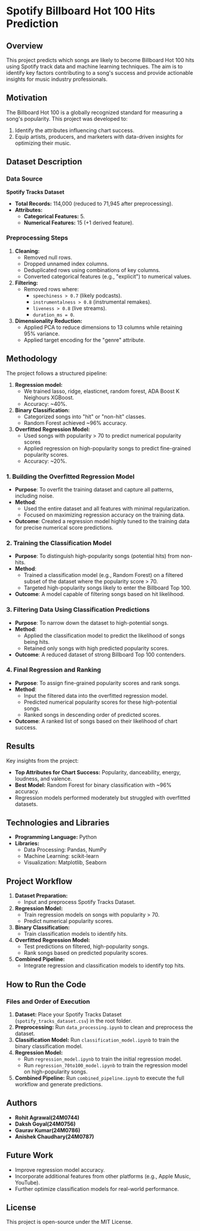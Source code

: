# Spotify Billboard Hot 100 Hits Prediction

## Overview

This project predicts which songs are likely to become Billboard Hot 100 hits using Spotify track data and machine learning techniques. The aim is to identify key factors contributing to a song's success and provide actionable insights for music industry professionals.

## Motivation

The Billboard Hot 100 is a globally recognized standard for measuring a song's popularity. This project was developed to:

1. Identify the attributes influencing chart success.
2. Equip artists, producers, and marketers with data-driven insights for optimizing their music.

## Dataset Description

### Data Source

**Spotify Tracks Dataset**

- **Total Records:** 114,000 (reduced to 71,945 after preprocessing).
- **Attributes:**
  - **Categorical Features:** 5.
  - **Numerical Features:** 15 (+1 derived feature).

### Preprocessing Steps

1. **Cleaning:**
   - Removed null rows.
   - Dropped unnamed index columns.
   - Deduplicated rows using combinations of key columns.
   - Converted categorical features (e.g., "explicit") to numerical values.
2. **Filtering:**
   - Removed rows where:
     - `speechiness > 0.7` (likely podcasts).
     - `instrumentalness > 0.8` (instrumental remakes).
     - `liveness > 0.8` (live streams).
     - `duration_ms = 0`.
3. **Dimensionality Reduction:**
   - Applied PCA to reduce dimensions to 13 columns while retaining 95% variance.
   - Applied target encoding for the "genre" attribute.

## Methodology

The project follows a structured pipeline:

1. **Regression model:**
   - We trained lasso, ridge, elasticnet, random forest, ADA Boost K Neighours XGBoost.
   - Accuracy: ~40%.
2. **Binary Classification:**
   - Categorized songs into "hit" or "non-hit" classes.
   - Random Forest achieved ~96% accuracy.
3. **Overfitted Regression Model:**
   - Used songs with popularity > 70 to predict numerical popularity scores
   - Applied regression on high-popularity songs to predict fine-grained popularity scores.
   - Accuracy: ~20%.

### 1. Building the Overfitted Regression Model

- **Purpose**: To overfit the training dataset and capture all patterns, including noise.
- **Method**:
  - Used the entire dataset and all features with minimal regularization.
  - Focused on maximizing regression accuracy on the training data.
- **Outcome**: Created a regression model highly tuned to the training data for precise numerical score predictions.

### 2. Training the Classification Model

- **Purpose**: To distinguish high-popularity songs (potential hits) from non-hits.
- **Method**:
  - Trained a classification model (e.g., Random Forest) on a filtered subset of the dataset where the popularity score > 70.
  - Targeted high-popularity songs likely to enter the Billboard Top 100.
- **Outcome**: A model capable of filtering songs based on hit likelihood.

### 3. Filtering Data Using Classification Predictions

- **Purpose**: To narrow down the dataset to high-potential songs.
- **Method**:
  - Applied the classification model to predict the likelihood of songs being hits.
  - Retained only songs with high predicted popularity scores.
- **Outcome**: A reduced dataset of strong Billboard Top 100 contenders.

### 4. Final Regression and Ranking

- **Purpose**: To assign fine-grained popularity scores and rank songs.
- **Method**:
  - Input the filtered data into the overfitted regression model.
  - Predicted numerical popularity scores for these high-potential songs.
  - Ranked songs in descending order of predicted scores.
- **Outcome**: A ranked list of songs based on their likelihood of chart success.

## Results

Key insights from the project:

- **Top Attributes for Chart Success:** Popularity, danceability, energy, loudness, and valence.
- **Best Model:** Random Forest for binary classification with ~96% accuracy.
- Regression models performed moderately but struggled with overfitted datasets.

## Technologies and Libraries

- **Programming Language:** Python
- **Libraries:**
  - Data Processing: Pandas, NumPy
  - Machine Learning: scikit-learn
  - Visualization: Matplotlib, Seaborn

## Project Workflow

1. **Dataset Preparation:**
   - Input and preprocess Spotify Tracks Dataset.
2. **Regression Model:**
   - Train regression models on songs with popularity > 70.
   - Predict numerical popularity scores.
3. **Binary Classification:**
   - Train classification models to identify hits.
4. **Overfitted Regression Model:**
   - Test predictions on filtered, high-popularity songs.
   - Rank songs based on predicted popularity scores.
5. **Combined Pipeline:**
   - Integrate regression and classification models to identify top hits.

## How to Run the Code

### Files and Order of Execution

1. **Dataset:** Place your Spotify Tracks Dataset (`spotify_tracks_dataset.csv`) in the root folder.
2. **Preprocessing:** Run `data_processing.ipynb` to clean and preprocess the dataset.
3. **Classification Model:** Run `classification_model.ipynb` to train the binary classification model.
4. **Regression Model:**
   - Run `regression_model.ipynb` to train the initial regression model.
   - Run `regression_70to100_model.ipynb` to train the regression model on high-popularity songs.
5. **Combined Pipeline:** Run `combined_pipeline.ipynb` to execute the full workflow and generate predictions.

## Authors

- **Rohit Agrawal(24M0744)**
- **Daksh Goyal(24M0756)**
- **Gaurav Kumar(24M0786)**
- **Anishek Chaudhary(24M0787)**

## Future Work

- Improve regression model accuracy.
- Incorporate additional features from other platforms (e.g., Apple Music, YouTube).
- Further optimize classification models for real-world performance.

## License

This project is open-source under the MIT License.
